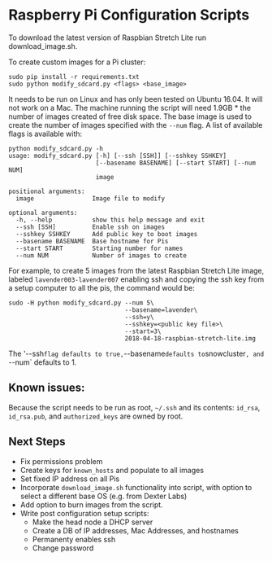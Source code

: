 # Raspberry Pi Configuration Scripts

To download the latest version of Raspbian Stretch Lite run download_image.sh.

To create custom images for a Pi cluster:
```
sudo pip install -r requirements.txt
sudo python modify_sdcard.py <flags> <base_image>
```
It needs to be run on Linux and has only been tested on Ubuntu 16.04. It will 
not work on a Mac. The machine running the script will need 1.9GB * the number of images 
created of free disk space. The base image is used to create the number of images specified
with the `--num` flag. A list of available flags is available with:
```
python modify_sdcard.py -h
usage: modify_sdcard.py [-h] [--ssh [SSH]] [--sshkey SSHKEY]
                        [--basename BASENAME] [--start START] [--num NUM]
                        image

positional arguments:
  image                Image file to modify

optional arguments:
  -h, --help           show this help message and exit
  --ssh [SSH]          Enable ssh on images
  --sshkey SSHKEY      Add public key to boot images
  --basename BASENAME  Base hostname for Pis
  --start START        Starting number for names
  --num NUM            Number of images to create
```
For example, to create 5 images from the latest Raspbian Stretch Lite image, 
labeled `lavender003-lavender007` enabling ssh and copying the ssh key from 
a setup computer to all the pis, the command would be:
```
sudo -H python modify_sdcard.py --num 5\
                                --basename=lavender\
                                --ssh=y\
                                --sshkey=<public key file>\ 
                                --start=3\
                                2018-04-18-raspbian-stretch-lite.img
```
The '--ssh` flag defaults to true, `--basename` defaults to `snowcluster`, and 
`--num` defaults to 1.

## Known issues:
Because the script needs to be run as root, `~/.ssh` and its contents: `id_rsa`, 
`id_rsa.pub`, and `authorized_keys` are owned by root. 

## Next Steps
* Fix permissions problem
* Create keys for `known_hosts` and populate to all images
* Set fixed IP address on all Pis
* Incorporate `download_image.sh` functionality into script, with option to select 
a different base OS (e.g. from Dexter Labs)
* Add option to burn images from the script. 
* Write post configuration setup scripts:
  * Make the head node a DHCP server
  * Create a DB of IP addresses, Mac Addresses, and hostnames
  * Permanenty enables ssh
  * Change password
